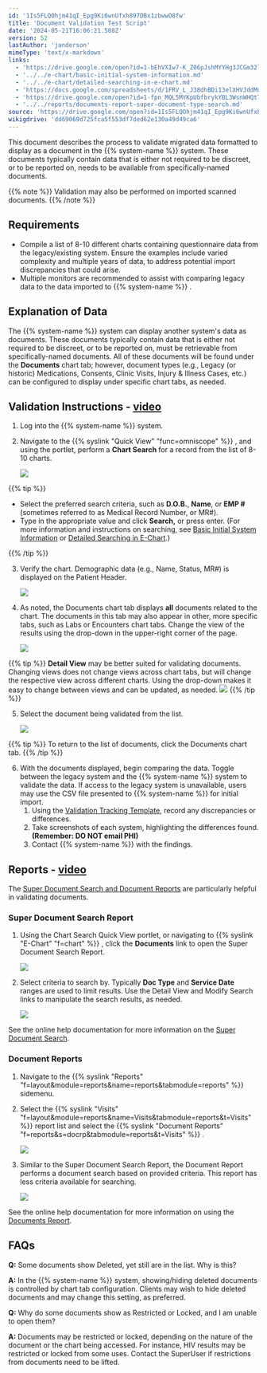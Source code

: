 ```yaml
---
id: '1Is5FLQOhjm41qI_Epg9Ki6wnUfxh897DBx1zbwwO8fw'
title: 'Document Validation Test Script'
date: '2024-05-21T16:06:21.508Z'
version: 52
lastAuthor: 'janderson'
mimeType: 'text/x-markdown'
links:
  - 'https://drive.google.com/open?id=1-bEhVXIw7-K_Z06pJshMYYHg3JCGm32l'
  - '../../e-chart/basic-initial-system-information.md'
  - '../../e-chart/detailed-searching-in-e-chart.md'
  - 'https://docs.google.com/spreadsheets/d/1FRV_L_J38dhBDi13elXHVJddMuIZy6Sq5P3Viv9IXxE/edit#gid=0'
  - 'https://drive.google.com/open?id=1-fpn_MQL5MYKpUbfbrykYBL3WsnWHQt7'
  - '../../reports/documents-report-super-document-type-search.md'
source: 'https://drive.google.com/open?id=1Is5FLQOhjm41qI_Epg9Ki6wnUfxh897DBx1zbwwO8fw'
wikigdrive: 'dd69069d725fca5f553df7ded62e130a49d49ca6'
---
```

This document describes the process to validate migrated data formatted to display as a document in the {{% system-name %}} system. These documents typically contain data that is either not required to be discreet, or to be reported on, needs to be available from specifically-named documents.

{{% note %}}
Validation may also be performed on imported scanned documents.
{{% /note %}}

## Requirements

* Compile a list of 8-10 different charts containing questionnaire data from the legacy/existing system. Ensure the examples include varied complexity and multiple years of data, to address potential import discrepancies that could arise.
* Multiple monitors are recommended to assist with comparing legacy data to the data imported to {{% system-name %}} .

## Explanation of Data

The {{% system-name %}} system can display another system's data as documents. These documents typically contain data that is either not required to be discreet, or to be reported on, must be retrievable from specifically-named documents. All of these documents will be found under the **Documents** chart tab; however, document types (e.g., Legacy (or historic) Medications, Consents, Clinic Visits, Injury & Illness Cases, etc.) can be configured to display under specific chart tabs, as needed.

## Validation Instructions - [**video**](https://drive.google.com/open?id=1-bEhVXIw7-K_Z06pJshMYYHg3JCGm32l)

1. Log into the {{% system-name %}} system.
2. Navigate to the {{% syslink "Quick View" "func=omniscope" %}} , and using the portlet, perform a <strong>Chart Search</strong> for a record from the list of 8-10 charts.

    ![](../document-validation-test-script.assets/52f73ae40dc37122cc526f2bbb6020ab.png)

{{% tip %}}

* Select the preferred search criteria, such as <strong>D.O.B.</strong>, <strong>Name</strong>, or <strong>EMP #</strong> (sometimes referred to as Medical Record Number, or MR#).
* Type in the appropriate value and click <strong>Search,</strong> or press enter. (For more information and instructions on searching, see [Basic Initial System Information](../../e-chart/basic-initial-system-information.md) or [Detailed Searching in E-Chart](../../e-chart/detailed-searching-in-e-chart.md).)

{{% /tip %}}

3. Verify the chart. Demographic data (e.g., Name, Status, MR#) is displayed on the Patient Header.

    ![](../document-validation-test-script.assets/3b6e81d53b6a76b60742edeec867658b.png)
4. As noted, the Documents chart tab displays <strong>all</strong> documents related to the chart. The documents in this tab may also appear in other, more specific tabs, such as Labs or Encounters chart tabs. Change the view of the results using the drop-down in the upper-right corner of the page. 

    ![](../document-validation-test-script.assets/674c73ec2444bbd1a0f365ba02a10a0a.png)

{{% tip %}}
**Detail View** may be better suited for validating documents. Changing views does not change views across chart tabs, but will change the respective view across different charts. Using the drop-down makes it easy to change between views and can be updated, as needed. ![](../document-validation-test-script.assets/9ec7ddee5878fb47b312fa81e02ae275.png)
{{% /tip %}}

5. Select the document being validated from the list. 

    ![](../document-validation-test-script.assets/f8cf83dfe7a8f3f5f2e778418daaf3eb.png)

{{% tip %}}
To return to the list of documents, click the Documents chart tab.
{{% /tip %}}

6. With the documents displayed, begin comparing the data. Toggle between the legacy system and the {{% system-name %}} system to validate the data. If access to the legacy system is unavailable, users may use the CSV file presented to {{% system-name %}} for initial import.
    1. Using the [Validation Tracking Template](https://docs.google.com/spreadsheets/d/1FRV_L_J38dhBDi13elXHVJddMuIZy6Sq5P3Viv9IXxE/edit#gid=0), record any discrepancies or differences.
    2. Take screenshots of each system, highlighting the differences found. <strong>(Remember: DO NOT email PHI)</strong>
    3. Contact {{% system-name %}} with the findings.

## Reports - [**video**](https://drive.google.com/open?id=1-fpn_MQL5MYKpUbfbrykYBL3WsnWHQt7)

The [Super Document Search and Document Reports](../../reports/documents-report-super-document-type-search.md) are particularly helpful in validating documents.

### Super Document Search Report

1. Using the Chart Search Quick View portlet, or navigating to {{% syslink "E-Chart" "f=chart" %}} , click the <strong>Documents</strong> link to open the Super Document Search Report.

    ![](../document-validation-test-script.assets/34d4d957441993d4f8584e03b93e945a.png)
2. Select criteria to search by. Typically <strong>Doc Type</strong> and <strong>Service Date</strong> ranges are used to limit results. Use the Detail View and Modify Search links to manipulate the search results, as needed.

    ![](../document-validation-test-script.assets/52d59b62e08cbb0734d74572d2068ad6.png)

See the online help documentation for more information on the [Super Document Search](../../reports/documents-report-super-document-type-search.md).

### Document Reports

1. Navigate to the {{% syslink "Reports" "f=layout&module=reports&name=reports&tabmodule=reports" %}} sidemenu.
2. Select the {{% syslink "Visits" "f=layout&module=reports&name=Visits&tabmodule=reports&t=Visits" %}} report list and select the {{% syslink "Document Reports" "f=reports&s=docrp&tabmodule=reports&t=Visits" %}} .

    ![](../document-validation-test-script.assets/2ed1e077f8f83a0c2a6135ab5c232ce7.png)
3. Similar to the Super Document Search Report, the Document Report performs a document search based on provided criteria. This report has less criteria available for searching.

    ![](../document-validation-test-script.assets/3ba190c6d0373106a29edd225fec11b7.png)

See the online help documentation for more information on using the [Documents Report](../../reports/documents-report-super-document-type-search.md).

## FAQs

**Q:** Some documents show Deleted, yet still are in the list. Why is this?

**A:** In the {{% system-name %}} system, showing/hiding deleted documents is controlled by chart tab configuration. Clients may wish to hide deleted documents and may change this setting, as preferred.

**Q:** Why do some documents show as Restricted or Locked, and I am unable to open them?

**A:** Documents may be restricted or locked, depending on the nature of the document or the chart being accessed. For instance, HIV results may be restricted or locked from some uses. Contact the SuperUser if restrictions from documents need to be lifted.
